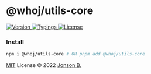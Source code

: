 # @whoj/utils-core

<p>
  <a href="https://www.npmjs.com/package/@whoj/utils-core">
    <img src="https://badgen.net/npm/v/@whoj/utils-core?icon=npm&color=green&label=" alt="Version">
  </a>
  <a href="#">
    <img src="https://badgen.net/npm/types/@whoj/utils-core?color=blue&icon=typescript&label=" alt="Typings">
  </a>
  <a href="https://github.com/who-jonson/utils-core/blob/master/LICENSE">
    <img src="https://badgen.net/npm/license/@whoj/utils-core" alt="License">
  </a>
</p>

### Install

```bash
npm i @whoj/utils-core # OR pnpm add @whoj/utils-core
```



[MIT](../../LICENSE) License © 2022 [Jonson B.](https://github.com/who-jonson)
